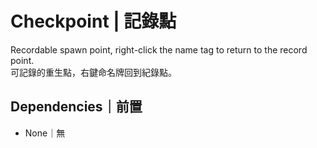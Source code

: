 # Checkpoint | 記錄點

Recordable spawn point, right-click the name tag to return to the record point.  
可記錄的重生點，右鍵命名牌回到紀錄點。

## Dependencies｜前置

- None｜無